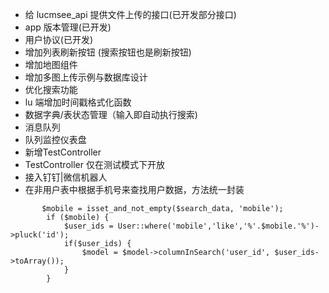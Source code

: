 
- 给 lucmsee_api 提供文件上传的接口(已开发部分接口)
- app 版本管理(已开发)
- 用户协议(已开发)
- 增加列表刷新按钮 (搜索按钮也是刷新按钮)
- 增加地图组件
- 增加多图上传示例与数据库设计
- 优化搜索功能
- lu 端增加时间戳格式化函数
- 数据字典/表状态管理（输入即自动执行搜索)
- 消息队列
- 队列监控仪表盘
- 新增TestController
- TestController 仅在测试模式下开放
- 接入钉钉|微信机器人
- 在非用户表中根据手机号来查找用户数据，方法统一封装
```
       $mobile = isset_and_not_empty($search_data, 'mobile');
        if ($mobile) {
            $user_ids = User::where('mobile','like','%'.$mobile.'%')->pluck('id');
            if($user_ids) {
                $model = $model->columnInSearch('user_id', $user_ids->toArray());
            }
        }
```


